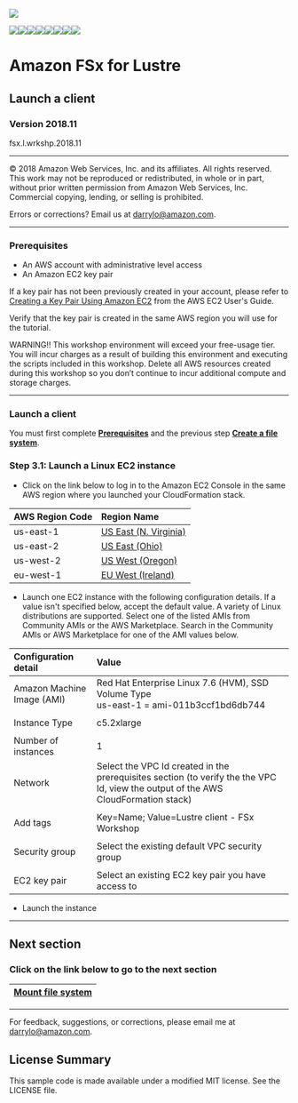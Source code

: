 ![](https://s3.amazonaws.com/aws-us-east-1/tutorial/AWS_logo_PMS_300x180.png)

![](https://s3.amazonaws.com/aws-us-east-1/tutorial/100x100_benefit_available.png)![](https://s3.amazonaws.com/aws-us-east-1/tutorial/100x100_benefit_ingergration.png)![](https://s3.amazonaws.com/aws-us-east-1/tutorial/100x100_benefit_ecryption-lock.png)![](https://s3.amazonaws.com/aws-us-east-1/tutorial/100x100_benefit_fully-managed.png)![](https://s3.amazonaws.com/aws-us-east-1/tutorial/100x100_benefit_lowcost-affordable.png)![](https://s3.amazonaws.com/aws-us-east-1/tutorial/100x100_benefit_performance.png)![](https://s3.amazonaws.com/aws-us-east-1/tutorial/100x100_benefit_scalable.png)![](https://s3.amazonaws.com/aws-us-east-1/tutorial/100x100_benefit_storage.png)

# **Amazon FSx for Lustre**

## Launch a client

### Version 2018.11

fsx.l.wrkshp.2018.11

---

© 2018 Amazon Web Services, Inc. and its affiliates. All rights reserved. This work may not be  reproduced or redistributed, in whole or in part, without prior written permission from Amazon Web Services, Inc. Commercial copying, lending, or selling is prohibited.

Errors or corrections? Email us at [darrylo@amazon.com](mailto:darrylo@amazon.com).

---
### Prerequisites

* An AWS account with administrative level access
* An Amazon EC2 key pair

If a key pair has not been previously created in your account, please refer to [Creating a Key Pair Using Amazon EC2](http://docs.aws.amazon.com/AWSEC2/latest/UserGuide/ec2-key-pairs.html#having-ec2-create-your-key-pair) from the AWS EC2 User's Guide.  

Verify that the key pair is created in the same AWS region you will use for the tutorial.

WARNING!! This workshop environment will exceed your free-usage tier. You will incur charges as a result of building this environment and executing the scripts included in this workshop. Delete all AWS resources created during this workshop so you don’t continue to incur additional compute and storage charges.

---
### Launch a client

You must first complete [**Prerequisites**](../0-prerequisites) and the previous step [**Create a file system**](../1-create-file-system).

### Step 3.1: Launch a Linux EC2 instance

- Click on the link below to log in to the Amazon EC2 Console in the same AWS region where you launched your CloudFormation stack.

| AWS Region Code | Region Name |
| :--- | :--- 
| us-east-1 | [US East (N. Virginia)](https://console.aws.amazon.com/ec2/v2/home?region=us-east-1#LaunchInstanceWizard:) |
| us-east-2 | [US East (Ohio)](https://console.aws.amazon.com/ec2/v2/home?region=us-east-2#LaunchInstanceWizard:) |
| us-west-2 | [US West (Oregon)](https://console.aws.amazon.com/ec2/v2/home?region=us-west-2#LaunchInstanceWizard:) |
| eu-west-1 | [EU West (Ireland)](https://console.aws.amazon.com/ec2/v2/home?region=eu-west-1#LaunchInstanceWizard:) |

- Launch one EC2 instance with the following configuration details. If a value isn't specified below, accept the default value. A variety of Linux distributions are supported. Select one of the listed AMIs from Community AMIs or the AWS Marketplace. Search in the Community AMIs or AWS Marketplace for one of the AMI values below.

| Configuration detail | Value |
| :--- | :--- 
| Amazon Machine Image (AMI) | Red Hat Enterprise Linux 7.6 (HVM), SSD Volume Type </br>us-east-1 = ami-011b3ccf1bd6db744 |
| |
| Instance Type | c5.2xlarge |
| |
| Number of instances | 1 |
| Network | Select the VPC Id created in the prerequisites section (to verify the the VPC Id, view the output of the AWS CloudFormation stack) |
| |
| Add tags | Key=Name; Value=Lustre client - FSx Workshop  |
| |
| Security group | Select the existing default VPC security group  |
| |
| EC2 key pair | Select an existing EC2 key pair you have access to  |

- Launch the instance


---
## Next section
### Click on the link below to go to the next section

| [**Mount file system**](../4-mount-file-system) |
| :---
---

For feedback, suggestions, or corrections, please email me at [darrylo@amazon.com](mailto:darrylo@amazon.com).

## License Summary

This sample code is made available under a modified MIT license. See the LICENSE file.
